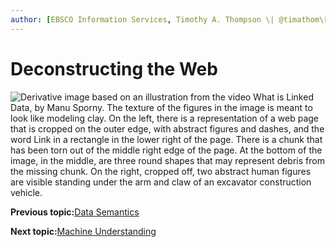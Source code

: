 ```yaml
---
author: [EBSCO Information Services, Timothy A. Thompson \| @timathom\[@indieweb.social\]]
---
```


# Deconstructing the Web

![Derivative image based on an illustration from the video What is Linked Data, by Manu Sporny. The texture of the figures in the image is meant to look like modeling clay. On the left, there is a representation of a web page that is cropped on the outer edge, with abstract figures and dashes, and the word Link in a rectangle in the lower right of the page. There is a chunk that has been torn out of the middle right edge of the page. At the bottom of the image, in the middle, are three round shapes that may represent debris from the missing chunk. On the right, cropped off, two abstract human figures are visible standing under the arm and claw of an excavator construction vehicle.](../../submaps/../img/introduction/deconstructing_the_web.png "Deconstructing the Web")

**Previous topic:**[Data Semantics](../../day_1/lesson_0/data_semantics_2.md)

**Next topic:**[Machine Understanding](../../day_1/lesson_0/machine_understanding.md)

